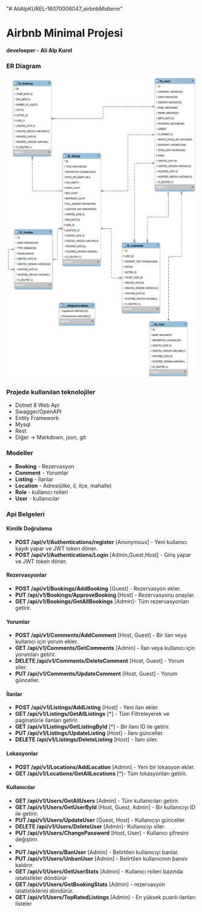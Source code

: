 "# AliAlpKUREL-16070006047_airbnbMidterm" 
# Airbnb Minimal Projesi
#### develoeper - Ali Alp Kurel

### ER Diagram
<img src="./erDiagram.png" height="800" alt="erDiagram.png">

### Projede kullanılan teknolojiler
- Dotnet 8 Web Api 
- Swagger/OpenAPI
- Entity Framework
- Mysql
- Rest 
- Diğer -> Markdown, json, git

### Modeller
- **Booking** - Rezervasyon
- **Comment** - Yorumlar
- **Listing** - İlanlar
- **Location** - Adres(ülke, il, ilçe, mahalle)
- **Role** - kullanıcı rolleri
- **User** - kullanıcılar

### Api Belgeleri

#### Kimlik Doğrulama

- **POST /api/v1/Authentications/register** [Anonymous] - Yeni kullanıcı kaydı yapar ve JWT token döner.
- **POST /api/v1/Authentications/Login** [Admin,Guest,Host] - Giriş yapar ve JWT token döner.

#### Rezervasyonlar

- **POST /api/v1/Bookings/AddBooking** [Guest] - Rezervasyon ekler.
- **PUT /api/v1/Bookings/ApproveBooking** [Host] - Rezervasyonu onaylar.
- **GET /api/v1/Bookings/GetAllBookings** [Admin]- Tüm rezervasyonları getirir.

#### Yorumlar

- **POST /api/v1/Comments/AddComment** [Host, Guest] - Bir ilan veya kullanıcı için yorum ekler.
- **GET /api/v1/Comments/GetComments** [Admin] - İlan veya kullanıcı için yorumları getirir.
- **DELETE /api/v1/Comments/DeleteComment** [Host, Guest] - Yorum siler.
- **PUT /api/v1/Comments/UpdateComment** [Host, Guest] - Yorum günceller.

#### İlanlar

- **POST /api/v1/Listings/AddListing** [Host] - Yeni ilan ekler.
- **GET /api/v1/Listings/GetAllListings** [*] - Tüm Filtreleyerek ve paginatörle ilanları getirir.
- **GET /api/v1/Listings/GetListingById** [*] - Bir ilanı ID ile getirir.
- **PUT /api/v1/Listings/UpdateListing** [Host] - İlanı günceller.
- **DELETE /api/v1/Listings/DeleteListing** [Host] - İlanı siler.

#### Lokasyonlar

- **POST /api/v1/Locations/AddLocation** [Admin] - Yeni bir lokasyon ekler.
- **GET /api/v1/Locations/GetAllLocations** [*]- Tüm lokasyonları getirir.

#### Kullanıcılar

- **GET /api/v1/Users/GetAllUsers** [Admin] - Tüm kullanıcıları getirir.
- **GET /api/v1/Users/GetUserById** [Host, Guest, Admin] - Bir kullanıcıyı ID ile getirir.
- **PUT /api/v1/Users/UpdateUser** [Guest, Host] - Kullanıcıyı günceller.
- **DELETE /api/v1/Users/DeleteUser** [Admin]- Kullanıcıyı siler.
- **PUT /api/v1/Users/ChangePassword** [Host, User] - Kullanıcı şifresini değiştirir.
- 
- **PUT /api/v1/Users/BanUser** [Admin] - Belirtilen kullanıcıyı banlar.
- **PUT /api/v1/Users/UnbanUser** [Admin] - Belirtilen kullanıcının banını kaldırır.
- **GET /api/v1/Users/GetUserStats** [Admin] - Kullanıcı rolleri bazında istatistikler döndürür
- **GET /api/v1/Users/GetBookingStats** [Admin] - rezervasyon istatistiklerini döndürür.
- **GET /api/v1/Users/TopRatedListings** [Admin] - En yüksek puanlı ilanları listeler



